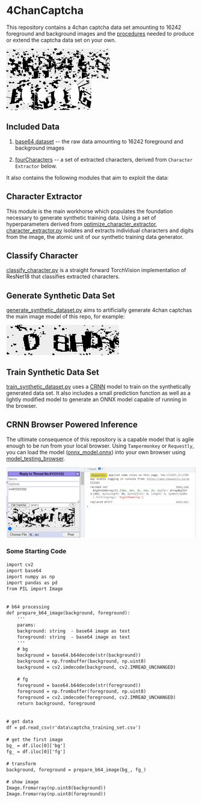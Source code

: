 # 4ChanCaptcha


This repository contains a 4chan captcha data set amounting to 16242 foreground and background images and the [procedures](/base64_captcha_scraper/base64_generator.py) needed to produce or extend the captcha data set on your own.


<img title="Background" alt="Background" src="/sample_images/background.png">

<img title="Foreground" alt="Foreground" src="/sample_images/foreground.png">


## Included Data

1. [base64 dataset](captcha/dataset/raw_base64_dataset.csv) -- the raw data amounting to 16242 foreground and background images

2. [fourCharacters](captcha/dataset/fourCharacters/) -- a set of extracted characters, derived from `Character Extractor` below.


It also contains the following modules that aim to exploit the data:

## Character Extractor

This module is the main workhorse which populates the foundation necessary to generate synthetic training data. Using a set of hyperparameters derived from [optimize_character_extractor](captcha/character_extractor/optimize_character_extractor.py), [character_extractor.py](captcha/character_extractor/character_extractor.py) isolates and extracts individual characters and digits from the image, the atomic unit of our synthetic training data generator.

## Classify Character

[classify_character.py](captcha/classify_character/classify_character.py) is a straight forward TorchVision implementation of ResNet18 that classifies extracted characters.

## Generate Synthetic Data Set

[generate_synthetic_dataset.py](captcha/generate_synthetic_dataset/generate_synthetic_dataset.py) aims to artificially generate 4chan captchas the main image model of this repo, for example:

<img title="Synthetic Captcha" alt="Synthetic Captcha" src="/sample_images/synthetic.png">


## Train Synthetic Data Set

[train_synthetic_dataset.py](captcha/train_synthetic_dataset/train_synthetic_dataset.py) uses a [CRNN](https://arxiv.org/pdf/1507.05717.pdf) model to train on the synthetically generated data set. It also includes a small prediction function as well as a lightly modified model to generate an ONNX model capable of running in the browser.


## CRNN Browser Powered Inference

The ultimate consequence of this repository is a capable model that is agile enough to be run from your local browser. Using `Tampermonkey` or `Requestly`, you can load the model ([onnx_model.onnx](captcha/browser_inference/onnx_model.onnx)) into your own browser using [model_testing_browser](captcha/browser_inference/browser_inference.js).

<img title="Browser Inference" alt="Browser Inference" src="/sample_images/browser_out.png">


### Some Starting Code

```
import cv2
import base64
import numpy as np
import pandas as pd
from PIL import Image


# b64 processing
def prepare_b64_image(background, foreground):
    '''
    params:
    background: string  - base64 image as text
    foreground: string  - base64 image as text
    '''
    # bg
    background = base64.b64decode(str(background))
    background = np.frombuffer(background, np.uint8)
    background = cv2.imdecode(background, cv2.IMREAD_UNCHANGED)

    # fg
    foreground = base64.b64decode(str(foreground))
    foreground = np.frombuffer(foreground, np.uint8)
    foreground = cv2.imdecode(foreground, cv2.IMREAD_UNCHANGED)
    return background, foreground


# get data
df = pd.read_csv(r'data\captcha_training_set.csv')

# get the first image
bg_ = df.iloc[0]['bg']
fg_ = df.iloc[0]['fg']

# transform
background, foreground = prepare_b64_image(bg_, fg_)

# show image
Image.fromarray(np.uint8(background))
Image.fromarray(np.uint8(foreground))
```
